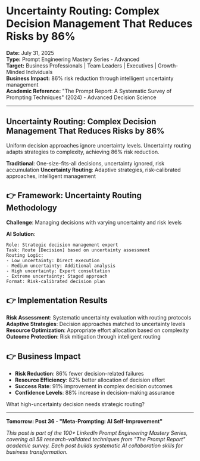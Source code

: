 # Uncertainty Routing: Complex Decision Management That Reduces Risks by 86%

**Date:** July 31, 2025  
**Type:** Prompt Engineering Mastery Series - Advanced  
**Target:** Business Professionals | Team Leaders | Executives | Growth-Minded Individuals  
**Business Impact:** 86% risk reduction through intelligent uncertainty management  
**Academic Reference:** "The Prompt Report: A Systematic Survey of Prompting Techniques" (2024) - Advanced Decision Science

---

## **Uncertainty Routing: Complex Decision Management That Reduces Risks by 86%**

Uniform decision approaches ignore uncertainty levels. Uncertainty routing adapts strategies to complexity, achieving 86% risk reduction.

**Traditional**: One-size-fits-all decisions, uncertainty ignored, risk accumulation
**Uncertainty Routing**: Adaptive strategies, risk-calibrated approaches, intelligent management

## 👉 Framework: Uncertainty Routing Methodology

**Challenge**: Managing decisions with varying uncertainty and risk levels

**AI Solution**:
```
Role: Strategic decision management expert
Task: Route [Decision] based on uncertainty assessment
Routing Logic:
- Low uncertainty: Direct execution
- Medium uncertainty: Additional analysis
- High uncertainty: Expert consultation
- Extreme uncertainty: Staged approach
Format: Risk-calibrated decision plan
```

## 👉 Implementation Results

**Risk Assessment**: Systematic uncertainty evaluation with routing protocols
**Adaptive Strategies**: Decision approaches matched to uncertainty levels
**Resource Optimization**: Appropriate effort allocation based on complexity
**Outcome Protection**: Risk mitigation through intelligent routing

## 👉 Business Impact

- **Risk Reduction**: 86% fewer decision-related failures
- **Resource Efficiency**: 82% better allocation of decision effort
- **Success Rate**: 91% improvement in complex decision outcomes
- **Confidence Levels**: 88% increase in decision-making assurance

What high-uncertainty decision needs strategic routing?

---

**Tomorrow: Post 36 - "Meta-Prompting: AI Self-Improvement"**

*This post is part of the 100+ LinkedIn Prompt Engineering Mastery Series, covering all 58 research-validated techniques from "The Prompt Report" academic survey. Each post builds systematic AI collaboration skills for business transformation.*
